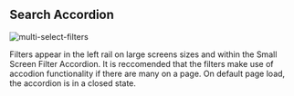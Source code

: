 ## Search Accordion

![multi-select-filters](../assets/img/search/filter-accordion.png)

 Filters appear in the left rail on large screens sizes and within the Small Screen Filter Accordion. It is reccomended that the filters make use of accodion functionality if there are many on a page. On default page load, the accordion is in a closed state.